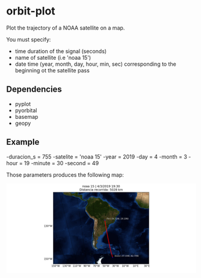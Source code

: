 # orbit-plot

Plot the trajectory of a NOAA satellite on a map.

You must specify:

- time duration of the signal (seconds)
- name of satellite (i.e 'noaa 15')
- date time (year, month, day, hour, min, sec) corresponding to the beginning ot the satellite pass


## Dependencies

- pyplot
- pyorbital
- basemap
- geopy

## Example

-duracion_s = 755
-satelite = 'noaa 15'
-year = 2019
-day = 4
-month = 3
-hour = 19
-minute = 30
-second = 49

Those parameters produces the following map:

![alt text](https://github.com/gobelc/orbit-plot/blob/master/img/example.png)
